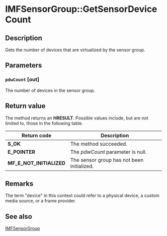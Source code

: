 # IMFSensorGroup::GetSensorDeviceCount

## Description

Gets the number of devices that are virtualized by the sensor group.

## Parameters

### `pdwCount` [out]

The number of devices in the sensor group.

## Return value

The method returns an **HRESULT**. Possible values include, but are not limited to, those in the following table.

| Return code | Description |
| --- | --- |
| **S_OK** | The method succeeded. |
| **E_POINTER** | The *pdwCount* parameter is null. |
| **MF_E_NOT_INITIALIZED** | The sensor group has not been initialized. |

## Remarks

The term "device" in this context could refer to a physical device, a custom media source, or a frame provider.

## See also

[IMFSensorGroup](https://learn.microsoft.com/windows/desktop/api/mfidl/nn-mfidl-imfsensorgroup)